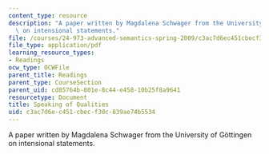 ```yaml
---
content_type: resource
description: "A paper written by Magdalena Schwager from the University of G\xF6ttingen\
  \ on intensional statements."
file: /courses/24-973-advanced-semantics-spring-2009/c3ac7d6ec451cbecf30c839ae74b5534_MIT24_973s09_read01.pdf
file_type: application/pdf
learning_resource_types:
- Readings
ocw_type: OCWFile
parent_title: Readings
parent_type: CourseSection
parent_uid: cd85764b-801e-8c44-e458-10b25f8a9641
resourcetype: Document
title: Speaking of Qualities
uid: c3ac7d6e-c451-cbec-f30c-839ae74b5534
---
```

A paper written by Magdalena Schwager from the University of Göttingen on intensional statements.

